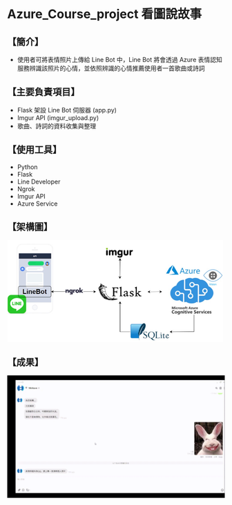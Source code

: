 # Azure_Course_project 看圖說故事

## 【簡介】
+ 使用者可將表情照片上傳給 Line Bot 中，Line Bot 將會透過 Azure 表情認知服務辨識該照片的心情，並依照辨識的心情推薦使用者一首歌曲或詩詞

## 【主要負責項目】
+ Flask 架設 Line Bot 伺服器 (app.py)
+ Imgur API (imgur_upload.py)
+ 歌曲、詩詞的資料收集與整理

## 【使用工具】
+ Python
+ Flask
+ Line Developer
+ Ngrok
+ Imgur API
+ Azure Service

## 【架構圖】
<img align='center' src='https://github.com/pondada/Azure_Course_project/blob/main/readme/Data_Flow.jpg' width='500"'>

## 【成果】
<img align='center' src='https://github.com/pondada/Azure_Course_project/blob/main/readme/Demo.gif' width='800"'>
